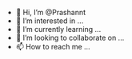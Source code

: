- 👋 Hi, I’m @Prashannt
- 👀 I’m interested in ...
- 🌱 I’m currently learning ...
- 💞️ I’m looking to collaborate on ...
- 📫 How to reach me ...

<!---
Prashannt/Prashannt is a ✨ special ✨ repository because its `README.md` (this file) appears on your GitHub profile.
You can click the Preview link to take a look at your changes.
--->
